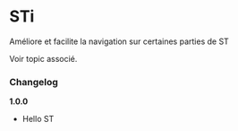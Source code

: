 STi
===========


Améliore et facilite la navigation sur certaines parties de ST

Voir topic associé.

### Changelog
**1.0.0**
- Hello ST